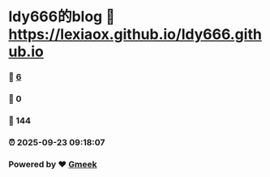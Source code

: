 # ldy666的blog :link: https://lexiaox.github.io/ldy666.github.io 
### :page_facing_up: [6](https://lexiaox.github.io/ldy666.github.io/tag.html) 
### :speech_balloon: 0 
### :hibiscus: 144 
### :alarm_clock: 2025-09-23 09:18:07 
### Powered by :heart: [Gmeek](https://github.com/Meekdai/Gmeek)
